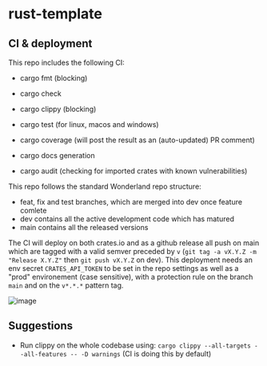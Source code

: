 # rust-template

## CI & deployment

This repo includes the following CI:
- cargo fmt (blocking)
- cargo check
- cargo clippy (blocking)
- cargo test (for linux, macos and windows)
- cargo coverage (will post the result as an (auto-updated) PR comment)
- cargo docs generation

- cargo audit (checking for imported crates with known vulnerabilities)

This repo follows the standard Wonderland repo structure:
- feat, fix and test branches, which are merged into dev once feature comlete
- dev contains all the active development code which has matured
- main contains all the released versions

The CI will deploy on both crates.io and as a github release all push on main which
are tagged with a valid semver preceded by `v` (`git tag -a vX.Y.Z -m "Release X.Y.Z"` then `git push vX.Y.Z` on dev).
This deployment needs an env secret `CRATES_API_TOKEN` to be set in the repo settings as well as a "prod" environement (case sensitive),  with a protection rule on the branch `main` and on the `v*.*.*` pattern tag.

![image](https://github.com/user-attachments/assets/72e63e2e-10f2-40cf-a9ae-db7ad5bc2b74)

## Suggestions

- Run clippy on the whole codebase using: `cargo clippy --all-targets --all-features -- -D warnings` (CI is doing this by default)